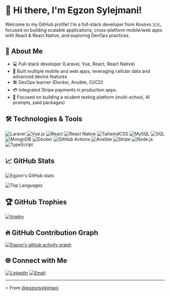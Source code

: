 # 👋 Hi there, I'm Egzon Sylejmani!

Welcome to my GitHub profile! I'm a full-stack developer from Kosovo 🇽🇰, focused on building scalable applications, cross-platform mobile/web apps with React & React Native, and exploring DevOps practices.

## 🚀 About Me
- 💻 Full-stack developer (Laravel, Vue, React, React Native)
- 📱 Built multiple mobile and web apps, leveraging cellular data and advanced device features
- 🛠️ DevOps learner (Docker, Ansible, CI/CD)
- 💳 Integrated Stripe payments in production apps.
- 🎯 Focused on building a student testing platform (multi-school, AI prompts, paid packages)

## 🛠️ Technologies & Tools
![Laravel](https://img.shields.io/badge/Laravel-F55247?style=flat&logo=laravel&logoColor=white)
![Vue.js](https://img.shields.io/badge/Vue.js-42b883?style=flat&logo=vue.js&logoColor=white)
![React](https://img.shields.io/badge/React-61DAFB?style=flat&logo=react&logoColor=white)
![React Native](https://img.shields.io/badge/React%20Native-20232A?style=flat&logo=react&logoColor=61DAFB)
![TailwindCSS](https://img.shields.io/badge/TailwindCSS-38b2ac?style=flat&logo=tailwind-css&logoColor=white)
![MySQL](https://img.shields.io/badge/MySQL-00758F?style=flat&logo=mysql&logoColor=white)
![SQL](https://img.shields.io/badge/SQL-4479A1?style=flat&logo=postgresql&logoColor=white)
![MongoDB](https://img.shields.io/badge/MongoDB-47A248?style=flat&logo=mongodb&logoColor=white)
![Docker](https://img.shields.io/badge/Docker-2496ED?style=flat&logo=docker&logoColor=white)
![GitHub Actions](https://img.shields.io/badge/GitHub%20Actions-2088FF?style=flat&logo=github-actions&logoColor=white)
![Ansible](https://img.shields.io/badge/Ansible-EE0000?style=flat&logo=ansible&logoColor=white)
![Stripe](https://img.shields.io/badge/Stripe-635BFF?style=flat&logo=stripe&logoColor=white)
![Node.js](https://img.shields.io/badge/Node.js-339933?style=flat&logo=node.js&logoColor=white)
![TypeScript](https://img.shields.io/badge/TypeScript-3178C6?style=flat&logo=typescript&logoColor=white)

## 📈 GitHub Stats
![Egzon's GitHub stats](https://github-readme-stats.vercel.app/api?username=egzonsylejmani&show_icons=true&theme=tokyonight)

![Top Languages](https://github-readme-stats.vercel.app/api/top-langs/?username=egzonsylejmani&layout=compact&theme=tokyonight)

## 🏆 GitHub Trophies
[![trophy](https://github-profile-trophy.vercel.app/?username=egzonsylejmani&theme=onedark)](https://github.com/ryo-ma/github-profile-trophy)

## 🔥 GitHub Contribution Graph
[![Egzon's github activity graph](https://github-readme-activity-graph.vercel.app/graph?username=egzonsylejmani&theme=tokyo-night)](https://github.com/Ashutosh00710/github-readme-activity-graph)

## 🌐 Connect with Me
[![LinkedIn](https://img.shields.io/badge/LinkedIn-blue?style=flat&logo=linkedin&logoColor=white)](https://www.linkedin.com/in/egzon-sylejmani-a73863213/)
[![Email](https://img.shields.io/badge/Email-D14836?style=flat&logo=gmail&logoColor=white)](mailto:egzonsylejmani9@gmail.com)

---
⭐️ From [@egzonsylejmani](https://github.com/egzonsylejmani)
